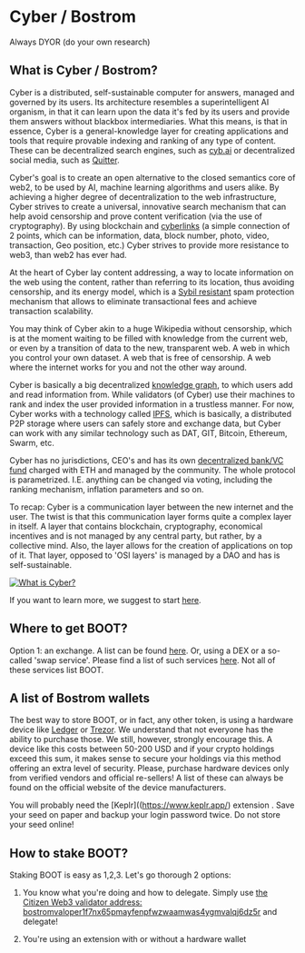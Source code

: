 # Cyber / Bostrom 

Always DYOR (do your own research)

## What is Cyber / Bostrom?
Cyber is a distributed, self-sustainable computer for answers, managed and governed by its users. Its architecture resembles a superintelligent AI organism, in that it can learn upon the data it's fed by its users and provide them answers without blackbox intermediaries. What this means, is that in essence, Cyber is a general-knowledge layer for creating applications and tools that require provable indexing and ranking of any type of content. These can be decentralized search engines, such as [cyb.ai](https://cyb.ai) or decentralized social media, such as [Quitter](https://cyb.ai/sixthSense).

Cyber's goal is to create an open alternative to the closed semantics core of web2, to be used by AI, machine learning algorithms and users alike. By achieving a higher degree of decentralization to the web infrastructure, Cyber strives to create a universal, innovative search mechanism that can help avoid censorship and prove content verification (via the use of cryptography). By using blockchain and [cyberlinks](https://github.com/cybercongress/congress/blob/master/ecosystem/ELI-5%20FAQ.md#what-is-a-cyberlink) (a simple connection of 2 points, which can be information, data, block number, photo, video, transaction, Geo position, etc.) Cyber strives to provide more resistance to web3, than web2 has ever had.

At the heart of Cyber lay content addressing, a way to locate information on the web using the content, rather than referring to its location, thus avoiding censorship, and its energy model, which is a [Sybil resistant](https://github.com/cybercongress/congress/blob/master/ecosystem/Cyber%20Homestead%20doc.md#technical-questions-in-plain-terms) spam protection mechanism that allows to eliminate transactional fees and achieve transaction scalability.

You may think of Cyber akin to a huge Wikipedia without censorship, which is at the moment waiting to be filled with knowledge from the current web, or even by a transition of data to the new, transparent web. A web in which you control your own dataset. A web that is free of censorship. A web where the internet works for you and not the other way around.

Cyber is basically a big decentralized [knowledge graph](https://github.com/cybercongress/congress/blob/master/ecosystem/Cyber%20Homestead%20doc.md#technical-questions-in-plain-terms), to which users add and read information from. While validators (of Cyber) use their machines to rank and index the user provided information in a trustless manner. For now, Cyber works with a technology called [IPFS](https://ipfs.io/), which is basically, a distributed P2P storage where users can safely store and exchange data, but Cyber can work with any similar technology such as DAT, GIT, Bitcoin, Ethereum, Swarm, etc.

Cyber has no jurisdictions, CEO's and has its own [decentralized bank/VC fund](https://github.com/cybercongress/cyber-foundation) charged with ETH and managed by the community. The whole protocol is parametrized. I.E. anything can be changed via voting, including the ranking mechanism, inflation parameters and so on.

To recap: Cyber is a communication layer between the new internet and the user. The twist is that this communication layer forms quite a complex layer in itself. A layer that contains blockchain, cryptography, economical incentives and is not managed by any central party, but rather, by a collective mind. Also, the layer allows for the creation of applications on top of it. That layer, opposed to 'OSI layers' is managed by a DAO and has is self-sustainable.

[![What is Cyber?](https://i.postimg.cc/BZxQjTfx/Screenshot-from-2020-11-02-13-42-53.png)](https://www.youtube.com/watch?v=mTrGJRM6IME)

If you want to learn more, we suggest to start [here](https://cyber.page/brain/help).

## Where to get BOOT?
Option 1: an exchange. A list can be found [here](https://www.coingecko.com/en/coins/cosmos#markets). Or, using a DEX or a so-called 'swap service'. Please find a list of such services [here](https://github.com/serejandmyself/cryptowiki/blob/master/cryptowiki.md#no-kycaml). Not all of these services list BOOT.

## A list of Bostrom wallets
The best way to store BOOT, or in fact, any other token, is using a hardware device like [Ledger](https://www.ledger.com/) or [Trezor](https://trezor.io/). We understand that not everyone has the ability to purchase those. We still, however, strongly encourage this. A device like this costs between 50-200 USD and if your crypto holdings exceed this sum, it makes sense to secure your holdings via this method offering an extra level of security. Please, purchase hardware devices only from verified vendors and official re-sellers! A list of these can always be found on the official website of the device manufacturers.

You will probably need the [Keplr]((https://www.keplr.app/) extension . Save your seed on paper and backup your login password twice. Do not store your seed online!

## How to stake BOOT?
Staking BOOT is easy as 1,2,3. Let's go thorough 2 options:

1) You know what you're doing and how to delegate. Simply use [the Citizen Web3 validator address: bostromvaloper1f7nx65pmayfenpfwzwaamwas4ygmvalqj6dz5r](https://cyb.ai/network/bostrom/hero/bostromvaloper1f7nx65pmayfenpfwzwaamwas4ygmvalqj6dz5r) and delegate!

2) You're using an extension with or without a hardware wallet

